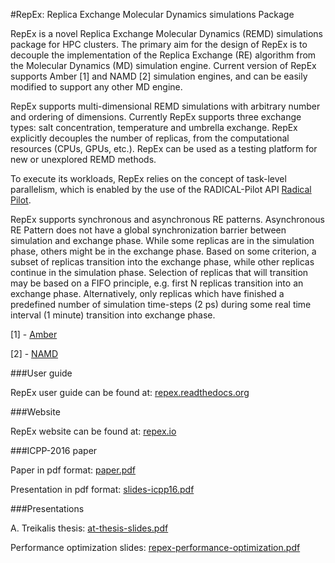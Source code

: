 #RepEx: Replica Exchange Molecular Dynamics simulations Package

RepEx is a novel Replica Exchange Molecular Dynamics (REMD)
simulations package for HPC clusters. The primary aim for the design of RepEx
is to decouple the implementation of the Replica Exchange (RE) algorithm from
the Molecular Dynamics (MD) simulation engine. Current version of RepEx supports Amber [1] and NAMD [2] simulation engines, and can be easily modified to support 
any other MD engine. 

RepEx supports multi-dimensional REMD simulations with arbitrary number and
ordering of dimensions. Currently RepEx supports three exchange types: salt
concentration, temperature and umbrella exchange. RepEx explicitly decouples the
number of replicas, from the computational resources (CPUs, GPUs, etc.). RepEx
can be used as a testing platform for new or unexplored REMD methods.

To execute its workloads, RepEx relies on the concept of task-level parallelism, which is enabled by the use of the RADICAL-Pilot API [Radical Pilot](http://radicalpilot.readthedocs.org/en/latest/).

RepEx supports synchronous and asynchronous RE patterns. Asynchronous RE
Pattern does not have a global synchronization barrier between simulation and
exchange phase. While some replicas are in the simulation phase, others might
be in the exchange phase. Based on some criterion, a subset of replicas
transition into the exchange phase, while other replicas continue in the
simulation phase. Selection of replicas that will transition may be based on a
FIFO principle, e.g. first N replicas transition into an exchange
phase. Alternatively, only replicas which have finished a predefined number of
simulation time-steps (2 ps) during some real time interval (1 minute)
transition into exchange phase.

[1] - [Amber](http://ambermd.org/)

[2] - [NAMD](http://www.ks.uiuc.edu/Research/namd/)

###User guide

RepEx user guide can be found at: [repex.readthedocs.org](http://repex.readthedocs.org/en/master/)

###Website

RepEx website can be found at: [repex.io](http://radical-cybertools.github.io/RepEx/)

###ICPP-2016 paper

Paper in pdf format: [paper.pdf](https://github.com/radical-cybertools/radical.repex/blob/devel/documents/icpp16/paper.pdf)

Presentation in pdf format: [slides-icpp16.pdf](https://github.com/radical-cybertools/radical.repex/blob/devel/documents/icpp16/slides-icpp16.pdf)

###Presentations

A. Treikalis thesis: [at-thesis-slides.pdf](https://github.com/radical-cybertools/radical.repex/blob/devel/documents/presentations/at-thesis-slides.pdf)


Performance optimization slides: [repex-performance-optimization.pdf](https://github.com/radical-cybertools/radical.repex/blob/devel/documents/presentations/repex-performance-optimization.pdf)
